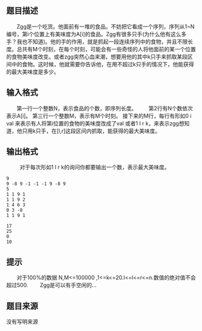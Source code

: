 


## 题目描述
       Zgg是一个吃货。他面前有一堆的食品。不妨把它看成一个序列，序列从1~N编号，第i个位置上有美味度为A[i]的食品。Zgg有很多只手(为什么他有这么多手？我也不知道)。他的手的作用，就是抓起一段连续序列中的食物，并且不限长度。总共有M个时刻，在每个时刻，可能会有一些奇怪的人将他面前的某一个位置的食物美味度改变。或者zgg突然心血来潮，想要用他的其中k只手来抓取某段区间中的食物。这时候，他就需要你告诉他，在用不超过k只手的情况下，他能获得的最大美味度是多少。
## 输入格式
       第一行一个整数N，表示食品的个数，即序列长度。
       第2行有N个数依次表示A[i]。
第三行一个整数M，表示有M个时刻。
接下来的M行，每行有形如0 i val
来表示有人将第i位置的食物的美味度改成了val
或者1 l r k，来表示zgg想知道，他只用k只手，在[l,r]这段区间内抓取，能获得的最大美味度。
## 输出格式
 
       对于每次形如1 l r k的询问你都要输出一个数，表示最大美味度。

```input1
9
9 -8 9 -1 -1 -1 9 -8 9
5
1 1 9 1
1 1 9 2
1 4 6 3
0 3 -8
1 1 9 1

```

```output1
17
25
0
10
```

## 提示
       对于100%的数据 N,M<=100000 ,1<=k<=20.l<=l<=r<=n.数值的绝对值不会超过500.
       Zgg是可以有手空闲的…
## 题目来源
没有写明来源


